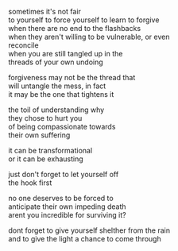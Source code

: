 sometimes it's not fair  
to yourself to force yourself to learn to forgive  
when there are no end to the flashbacks  
when they aren't willing to be vulnerable, or even  
reconcile  
when you are still tangled up in the  
threads of your own undoing  
  
forgiveness may not be the thread that  
will untangle the mess, in fact  
it may be the one that tightens it  
  
the toil of understanding why  
they chose to hurt you  
of being compassionate towards  
their own suffering  
  
it can be transformational  
or it can be exhausting  
  
just don't forget to let yourself off  
the hook first  
  
no one deserves to be forced to   
anticipate their own impeding death  
arent you incredible for surviving it?  
  
dont forget to give yourself shelther from the rain  
and to give the light a chance to come through

